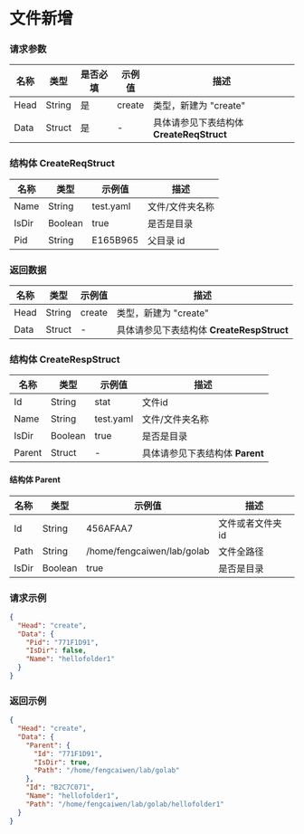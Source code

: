 # 文件新增

### 请求参数

| 名称   | 类型     | 是否必填 | 示例值    | 描述                             |
|------|--------|------|--------|--------------------------------|
| Head | String | 是    | create | 类型，新建为 "create"                |
| Data | Struct | 是    | -      | 具体请参见下表结构体 **CreateReqStruct** |

### 结构体 CreateReqStruct

| 名称    | 类型      | 示例值       | 描述       |
|-------|---------|-----------|----------|
| Name  | String  | test.yaml | 文件/文件夹名称 |
| IsDir | Boolean | true      | 是否是目录    |
| Pid   | String  | E165B965  | 父目录 id   |

### 返回数据

| 名称   | 类型     | 示例值    | 描述                              |
|------|--------|--------|---------------------------------|
| Head | String | create | 类型，新建为 "create"                 |
| Data | Struct | -      | 具体请参见下表结构体 **CreateRespStruct** |

### 结构体 CreateRespStruct

| 名称     | 类型      | 示例值       | 描述                    |
|--------|---------|-----------|-----------------------|
| Id     | String  | stat      | 文件id                  |
| Name   | String  | test.yaml | 文件/文件夹名称              |
| IsDir  | Boolean | true      | 是否是目录                 |
| Parent | Struct  | -         | 具体请参见下表结构体 **Parent** |

#### 结构体 Parent

| 名称    | 类型      | 示例值                        | 描述         |
|-------|---------|----------------------------|------------|
| Id    | String  | 456AFAA7                   | 文件或者文件夹 id |
| Path  | String  | /home/fengcaiwen/lab/golab | 文件全路径      |
| IsDir | Boolean | true                       | 是否是目录      |

### 请求示例

```json
{
  "Head": "create",
  "Data": {
    "Pid": "771F1D91",
    "IsDir": false,
    "Name": "hellofolder1"
  }
}
```

### 返回示例

```json
{
  "Head": "create",
  "Data": {
    "Parent": {
      "Id": "771F1D91",
      "IsDir": true,
      "Path": "/home/fengcaiwen/lab/golab"
    },
    "Id": "B2C7C071",
    "Name": "hellofolder1",
    "Path": "/home/fengcaiwen/lab/golab/hellofolder1"
  }
}
```